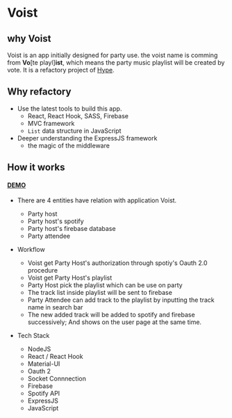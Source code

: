 # Voist

## why Voist

Voist is an app initially designed for party use. the voist name is comming from **Vo**[te playl]**ist**, which means the party music playlist will be created by vote. It is a refactory project of [Hype](https://github.com/Epiphamatic/Project-2).

## Why refactory

- Use the latest tools to build this app.
  - React, React Hook, SASS, Firebase
  - MVC framework
  - `List` data structure in JavaScript
- Deeper understanding the ExpressJS framework
  - the magic of the middleware

## How it works

#### [DEMO](https://youtu.be/_HqrKJAEOSg)

- There are 4 entities have relation with application Voist.

  - Party host
  - Party host's spotify
  - Party host's firebase database
  - Party attendee

- Workflow

  - Voist get Party Host's authorization through spotiy's Oauth 2.0 procedure
  - Voist get Party Host's playlist
  - Party Host pick the playlist which can be use on party
  - The track list inside playlist will be sent to firebase
  - Party Attendee can add track to the playlist by inputting the track name in search bar
  - The new added track will be added to spotify and firebase successively; And shows on the user page at the same time.

- Tech Stack
  - NodeJS
  - React / React Hook
  - Material-UI
  - Oauth 2
  - Socket Connnection
  - Firebase
  - Spotify API
  - ExpressJS
  - JavaScript
